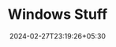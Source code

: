 ---
title: 'Windows Stuff'
summary: 'Windows realated articles. '
date: '2024-02-27T23:19:26+05:30'
draft: true
weight: 0
---